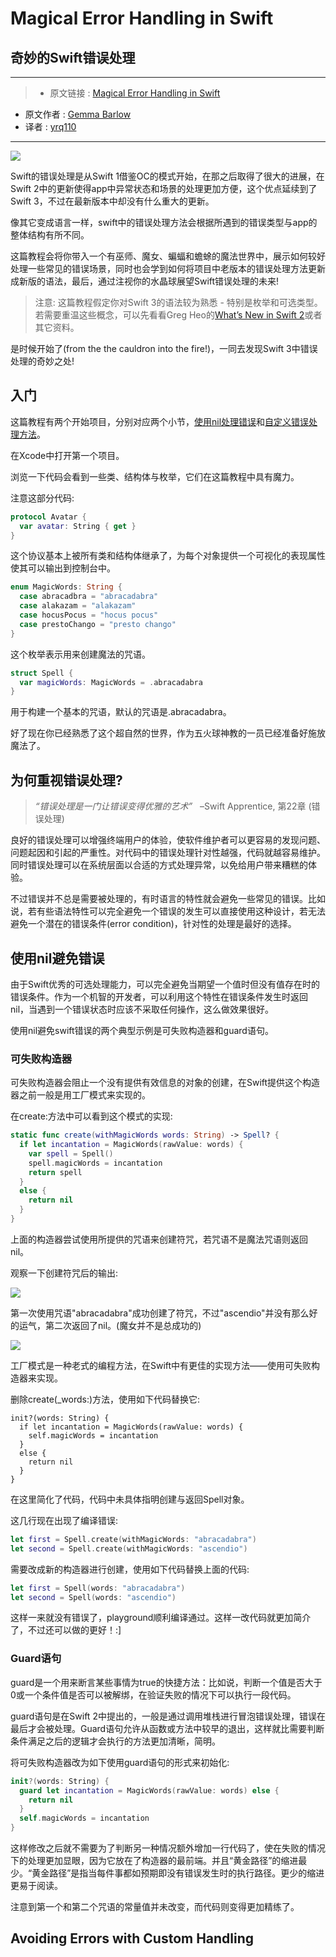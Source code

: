 # Magical Error Handling in Swift
## 奇妙的Swift错误处理

***

>* 原文链接 : [Magical Error Handling in Swift](https://www.raywenderlich.com/130197/magical-error-handling-swift)
* 原文作者 : [Gemma Barlow](https://www.raywenderlich.com/u/gemmakbarlow)
* 译者 : [yrq110](https://github.com/yrq110/)

***

![](https://koenig-media.raywenderlich.com/uploads/2016/05/errorhandling-1-feature-250x250.png)

Swift的错误处理是从Swift 1借鉴OC的模式开始，在那之后取得了很大的进展，在Swift 2中的更新使得app中异常状态和场景的处理更加方便，这个优点延续到了Swift 3，不过在最新版本中却没有什么重大的更新。

像其它变成语言一样，swift中的错误处理方法会根据所遇到的错误类型与app的整体结构有所不同。

这篇教程会将你带入一个有巫师、魔女、蝙蝠和蟾蜍的魔法世界中，展示如何较好处理一些常见的错误场景，同时也会学到如何将项目中老版本的错误处理方法更新成新版的语法，最后，通过注视你的水晶球展望Swift错误处理的未来!

> 注意: 这篇教程假定你对Swift 3的语法较为熟悉 - 特别是枚举和可选类型。若需要重温这些概念，可以先看看Greg Heo的[What’s New in Swift 2](https://www.raywenderlich.com/108522/whats-new-in-swift-2)或者其它资料。

是时候开始了(from the the cauldron into the fire!)，一同去发现Swift 3中错误处理的奇妙之处!

## 入门

这篇教程有两个开始项目，分别对应两个小节，[使用nil处理错误](https://koenig-media.raywenderlich.com/uploads/2016/07/Avoiding-Errors-with-nil-Starter.playground-Swift-3-Secondary-Update.zip)和[自定义错误处理方法](https://koenig-media.raywenderlich.com/uploads/2016/07/Avoiding-Errors-with-Custom-Handling-Starter.playground-Swift-3-Secondary-Update.zip)。

在Xcode中打开第一个项目。

浏览一下代码会看到一些类、结构体与枚举，它们在这篇教程中具有魔力。

注意这部分代码:

```swift
protocol Avatar {
  var avatar: String { get }
}
```
这个协议基本上被所有类和结构体继承了，为每个对象提供一个可视化的表现属性使其可以输出到控制台中。
```swift
enum MagicWords: String {
  case abracadbra = "abracadabra"
  case alakazam = "alakazam"
  case hocusPocus = "hocus pocus"
  case prestoChango = "presto chango"
}
```
这个枚举表示用来创建魔法的咒语。
```swift
struct Spell {
  var magicWords: MagicWords = .abracadabra
}
```
用于构建一个基本的咒语，默认的咒语是.abracadabra。

好了现在你已经熟悉了这个超自然的世界，作为五火球神教的一员已经准备好施放魔法了。

## 为何重视错误处理?

> *“错误处理是一门让错误变得优雅的艺术”*    –Swift Apprentice, 第22章 (错误处理)

良好的错误处理可以增强终端用户的体验，使软件维护者可以更容易的发现问题、问题起因和引起的严重性。对代码中的错误处理针对性越强，代码就越容易维护。同时错误处理可以在系统层面以合适的方式处理异常，以免给用户带来糟糕的体验。

不过错误并不总是需要被处理的，有时语言的特性就会避免一些常见的错误。比如说，若有些语法特性可以完全避免一个错误的发生可以直接使用这种设计，若无法避免一个潜在的错误条件(error condition)，针对性的处理是最好的选择。

## 使用nil避免错误

由于Swift优秀的可选处理能力，可以完全避免当期望一个值时但没有值存在时的错误条件。作为一个机智的开发者，可以利用这个特性在错误条件发生时返回nil，当遇到一个错误状态时应该不采取任何操作，这么做效果很好。

使用nil避免swift错误的两个典型示例是可失败构造器和guard语句。

### 可失败构造器

可失败构造器会阻止一个没有提供有效信息的对象的创建，在Swift提供这个构造器之前一般是用工厂模式来实现的。

在create:方法中可以看到这个模式的实现:
```swift
static func create(withMagicWords words: String) -> Spell? {
  if let incantation = MagicWords(rawValue: words) {
    var spell = Spell()
    spell.magicWords = incantation
    return spell
  }
  else {
    return nil
  }
}
```
上面的构造器尝试使用所提供的咒语来创建符咒，若咒语不是魔法咒语则返回nil。

观察一下创建符咒后的输出:

![](https://koenig-media.raywenderlich.com/uploads/2016/07/Spell.create.png)

第一次使用咒语"abracadabra"成功创建了符咒，不过"ascendio"并没有那么好的运气，第二次返回了nil。(魔女并不是总成功的)

![](https://koenig-media.raywenderlich.com/uploads/2016/05/errorhandling-2-650x256.png)

工厂模式是一种老式的编程方法，在Swift中有更佳的实现方法——使用可失败构造器来实现。

删除create(\_words:)方法，使用如下代码替换它:

```swiftd
init?(words: String) {
  if let incantation = MagicWords(rawValue: words) {
    self.magicWords = incantation
  }
  else {
    return nil
  }
}
```
在这里简化了代码，代码中未具体指明创建与返回Spell对象。

这几行现在出现了编译错误:
```swift
let first = Spell.create(withMagicWords: "abracadabra")
let second = Spell.create(withMagicWords: "ascendio")
```
需要改成新的构造器进行创建，使用如下代码替换上面的代码:

```swift
let first = Spell(words: "abracadabra")
let second = Spell(words: "ascendio")
```
这样一来就没有错误了，playground顺利编译通过。这样一改代码就更加简介了，不过还可以做的更好！:]

### Guard语句

guard是一个用来断言某些事情为true的快捷方法：比如说，判断一个值是否大于0或一个条件值是否可以被解绑，在验证失败的情况下可以执行一段代码。

guard语句是在Swift 2中提出的，一般是通过调用堆栈进行冒泡错误处理，错误在最后才会被处理。Guard语句允许从函数或方法中较早的退出，这样就比需要判断条件满足之后的逻辑才会执行的方法更加清晰，简明。

将可失败构造器改为如下使用guard语句的形式来初始化:

```swift
init?(words: String) {
  guard let incantation = MagicWords(rawValue: words) else {
    return nil
  }
  self.magicWords = incantation
}
```

这样修改之后就不需要为了判断另一种情况额外增加一行代码了，使在失败的情况下的处理更加显眼，因为它放在了构造器的最前端。并且“黄金路径”的缩进最少。“黄金路径”是指当每件事都如预期即没有错误发生时的执行路径。更少的缩进更易于阅读。

注意到第一个和第二个咒语的常量值并未改变，而代码则变得更加精练了。

## Avoiding Errors with Custom Handling
